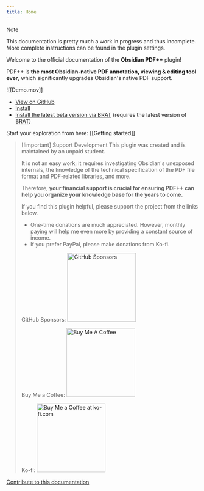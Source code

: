```yaml
---
title: Home
---
```

> [!NOTE]
> This documentation is pretty much a work in progress and thus incomplete. More complete instructions can be found in the plugin settings.

Welcome to the official documentation of the **Obsidian PDF++** plugin!

PDF++ is **the most Obsidian-native PDF annotation, viewing & editing tool ever**, which significantly upgrades Obsidian's native PDF support.

![[Demo.mov]]

- [View on GitHub](https://github.com/RyotaUshio/obsidian-pdf-plus)
- [Install](https://obsidian.md/plugins?id=pdf-plus)
- [Install the latest beta version via BRAT](obsidian://brat?plugin=RyotaUshio/obsidian-pdf-plus) (requires the latest version of [BRAT](https://obsidian.md/plugins?id=brat))

Start your exploration from here: [[Getting started]]

> [!important] Support Development
> This plugin was created and is maintained by an unpaid student.
> 
> It is not an easy work; it requires investigating Obsidian's unexposed internals, the knowledge of the technical specification of the PDF file format and PDF-related libraries, and more.
> 
> Therefore, **your financial support is crucial for ensuring PDF++ can help you organize your knowledge base for the years to come.**
> 
> If you find this plugin helpful, please support the project from the links below.
> 
> - One-time donations are much appreciated. However, monthly paying will help me even more by providing a constant source of income.
> - If you prefer PayPal, please make donations from Ko-fi.
> 
> GitHub Sponsors:
> <a href="https://github.com/sponsors/RyotaUshio" target="_blank"><img src="https://img.shields.io/static/v1?label=Sponsor&message=%E2%9D%A4&logo=GitHub&color=%23fe8e86" alt="GitHub Sponsors" style="width: 180px; height:auto;"></a>
> 
> Buy Me a Coffee:
> <a href="https://www.buymeacoffee.com/ryotaushio" target="_blank"><img src="https://cdn.buymeacoffee.com/buttons/v2/default-yellow.png" alt="Buy Me A Coffee" style="width: 180px; height:auto;"></a>
> 
> Ko-fi:
> <a href='https://ko-fi.com/E1E6U7CJZ' target='_blank'><img height='36' style='border:0px; width: 180px; height:auto;' src='https://storage.ko-fi.com/cdn/kofi2.png?v=3' border='0' alt='Buy Me a Coffee at ko-fi.com' /></a>

[Contribute to this documentation](https://github.com/RyotaUshio/obsidian-pdf-plus/tree/docs)
